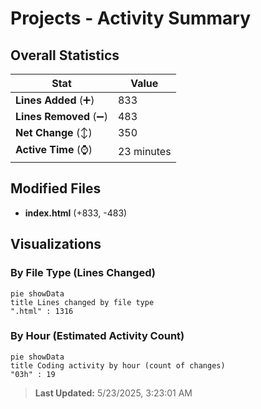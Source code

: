 # Projects - Activity Summary 

## Overall Statistics

| Stat                   | Value                                                             |
| ---------------------- | ----------------------------------------------------------------- |
| **Lines Added** (➕)   | 833                                          |
| **Lines Removed** (➖) | 483                                        |
| **Net Change** (↕)    | 350                |
| **Active Time** (⌚)   | 23 minutes |


## Modified Files
- **index.html** (+833, -483)

## Visualizations

### By File Type (Lines Changed)

```mermaid
pie showData
title Lines changed by file type
".html" : 1316
```

### By Hour (Estimated Activity Count)

```mermaid
pie showData
title Coding activity by hour (count of changes)
"03h" : 19
```


> **Last Updated:** 5/23/2025, 3:23:01 AM